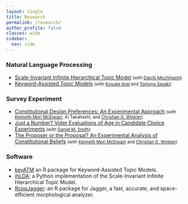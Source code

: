 ```yaml
---
layout: single
title: Research
permalink: /research/
author_profile: false
classes: wide
sidebar:
  nav: side
---
```


### Natural Language Processing
* [Scale-Invariant Infinite Hierarchical Topic Model](/research/ihLDA/) <small>(with <a href="http://chasen.org/~daiti-m/index.html" target="_blank">Daichi Mochihashi</a>)</small>
* [Keyword-Assisted Topic Models](/research/keyATM/) <small>(with <a href="https://imai.fas.harvard.edu/" target="_blank">Kosuke Imai</a> and <a href="https://tomoya-sasaki.github.io/" target="_blank">Tomoya Sasaki</a>)</small>


### Survey Experiment
* [Constitutional Design Preferences: An Experimental Approach](/research/conjoint-constitution) <small>(with <a href="https://www.kennethmcelwain.com/" target="_blank">Kenneth Mori McElwain</a>, Ai Takahashi, and <a href="https://researchmap.jp/cgw/?lang=en" target="_blank">Christian G. Winkler</a>)</small>
* [Just a Number? Voter Evaluations of Age in Candidate Choice Experiments](/research/conjoint-age) <small>(with <a href="https://sites.google.com/site/danielmarkhamsmith/home" target="_blank">Daniel M. Smith</a>)</small>
* [The Proposer or the Proposal? An Experimental Analysis of Constitutional Beliefs](/research/constitution-proposer-proposal/) <small>(with <a href="https://www.kennethmcelwain.com/" target="_blank">Kenneth Mori McElwain</a> and <a href="https://researchmap.jp/cgw/?lang=en" target="_blank">Christian G. Winkler</a>)</small>



### Software
* <a href="https://keyatm.github.io/keyATM/" target="_blank">keyATM</a> an R package for Keyword-Assisted Topic Models.
* <a href="https://github.com/Shusei-E/ihLDA" target="_blank">ihLDA</a>: a Python implementation of the Scale-Invariant Infinite Hierarchical Topic Model.
* <a href="https://shusei-e.github.io/RcppJagger/" target="_blank">RcppJagger</a>: an R package for Jagger, a fast, accurate, and space-efficient morphological analyzer.
